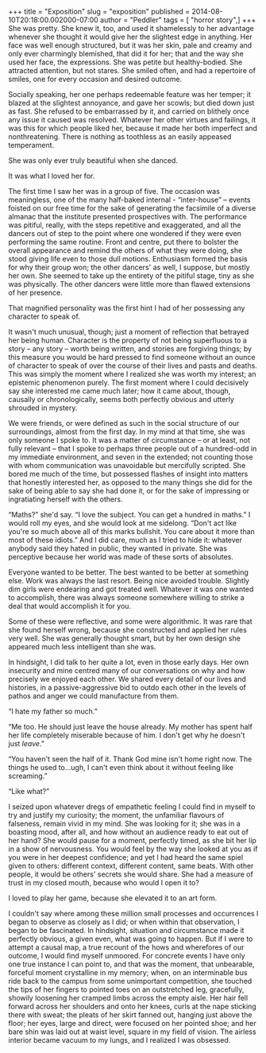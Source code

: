 +++
title = "Exposition"
slug = "exposition"
published = 2014-08-10T20:18:00.002000-07:00
author = "Peddler"
tags = [ "horror story",]
+++
She was pretty. She knew it, too, and
used it shamelessly to her advantage whenever she thought it would give
her the slightest edge in anything. Her face was well enough structured,
but it was her skin, pale and creamy and only ever charmingly blemished,
that did it for her; that and the way she used her face, the
expressions. She was petite but healthy-bodied. She attracted attention,
but not stares. She smiled often, and had a repertoire of smiles, one
for every occasion and desired outcome.

Socially speaking, her one perhaps
redeemable feature was her temper; it blazed at the slightest annoyance,
and gave her scowls; but died down just as fast. She refused to be
embarrassed by it, and carried on blithely once any issue it caused was
resolved. Whatever her other virtues and failings, it was this for which
people liked her, because it made her both imperfect and nonthreatening.
There is nothing as toothless as an easily appeased temperament.

  


She was only ever truly beautiful when she danced.

It was what I loved her for.

  


The first time I saw her was in a group
of five. The occasion was meaningless, one of the many half-baked
internal - “inter-house” – events foisted on our free time for the sake
of generating the facsimile of a diverse almanac that the institute
presented prospectives with. The performance was pitiful, really, with
the steps repetitive and exaggerated, and all the dancers out of step to
the point where one wondered if they were even performing the same
routine. Front and centre, put there to bolster the overall appearance
and remind the others of what they were doing, she stood giving life
even to those dull motions. Enthusiasm formed the basis for why their
group won; the other dancers' as well, I suppose, but mostly her own.
She seemed to take up the entirety of the pitiful stage, tiny as she was
physically. The other dancers were little more than flawed extensions of
her presence.

  


That magnified personality was the first
hint I had of her possessing any character to speak of.

  


It wasn't much unusual, though; just a
moment of reflection that betrayed her being human. Character is the
property of not being superfluous to a story – any story – worth being
written, and stories are forgiving things; by this measure you would be
hard pressed to find someone without an ounce of character to speak of
over the course of their lives and pasts and deaths. This was simply the
moment where I realized she was worth my interest; an epistemic
phenomenon purely. The first moment where I could decisively say she
interested me came much later; how it came about, though, causally or
chronologically, seems both perfectly obvious and utterly shrouded in
mystery.

  


We were friends, or were defined as such
in the social structure of our surroundings, almost from the first day.
In my mind at that time, she was only someone I spoke to. It was a
matter of circumstance – or at least, not fully relevant – that I spoke
to perhaps three people out of a hundred-odd in my immediate
environment, and seven in the extended; not counting those with whom
communication was unavoidable but mercifully scripted. She bored me much
of the time, but possessed flashes of insight into matters that honestly
interested her, as opposed to the many things she did for the sake of
being able to say she had done it, or for the sake of impressing or
ingratiating herself with the others.

  


“Maths?” she'd say. “I love the subject.
You can get a hundred in maths.” I would roll my eyes, and she would
look at me sidelong. “Don't act like you're so much above all of this
marks bullshit. You care about it more than most of these idiots.” And I
did care, much as I tried to hide it: whatever anybody said they hated
in public, they wanted in private. She was perceptive because her world
was made of these sorts of absolutes.

Everyone wanted to be better. The best
wanted to be better at something else. Work was always the last resort.
Being nice avoided trouble. Slightly dim girls were endearing and got
treated well. Whatever it was one wanted to accomplish, there was always
someone somewhere willing to strike a deal that would accomplish it for
you.

  


Some of these were reflective, and some
were algorithmic. It was rare that she found herself wrong, because she
constructed and applied her rules very well. She was generally thought
smart, but by her own design she appeared much less intelligent than she
was.

  


In hindsight, I did talk to her quite a
lot, even in those early days. Her own insecurity and mine centred many
of our conversations on why and how precisely we enjoyed each other. We
shared every detail of our lives and histories, in a passive-aggressive
bid to outdo each other in the levels of pathos and anger we could
manufacture from them. 

  


“I hate my father so much.” 

“Me too. He should just leave the house
already. My mother has spent half her life completely miserable because
of him. I don't get why he doesn't just *leave*.” 

“You haven't seen the half of it. Thank
God mine isn't home right now. The things he used to...ugh, I can't even
think about it without feeling like screaming.”

“Like what?”

  


I seized upon whatever dregs of
empathetic feeling I could find in myself to try and justify my
curiosity; the moment, the unfamiliar flavours of falseness, remain
vivid in my mind. She was looking for it; she was in a boasting mood,
after all, and how without an audience ready to eat out of her hand? She
would pause for a moment, perfectly timed, as she bit her lip in a show
of nervousness. You would feel by the way she looked at you as if you
were in her deepest confidence; and yet I had heard the same spiel given
to others: different context, different content, same beats. With other
people, it would be others' secrets she would share. She had a measure
of trust in my closed mouth, because who would I open it to?

  


I loved to play her game, because she
elevated it to an art form.  
  
 

  

I couldn't say where among these million small processes and occurrences
I began to observe as closely as I did; or when within that observation,
I began to be fascinated. In hindsight, situation and circumstance made
it perfectly obvious, a given even, what was going to happen. But if I
were to attempt a causal map, a true recount of the hows and wherefores
of our outcome, I would find myself unmoored. For concrete events I have
only one true instance I can point to, and that was the moment, that
unbearable, forceful moment crystalline in my memory; when, on an
interminable bus ride back to the campus from some unimportant
competition, she touched the tips of her fingers to pointed toes on an
outstretched leg, gracefully, showily loosening her cramped limbs across
the empty aisle. Her hair fell forward across her shoulders and onto her
knees, curls at the nape sticking there with sweat; the pleats of her
skirt fanned out, hanging just above the floor; her eyes, large and
direct, were focused on her pointed shoe; and her bare shin was laid out
at waist level, square in my field of vision. The airless interior
became vacuum to my lungs, and I realized I was obsessed.

  

